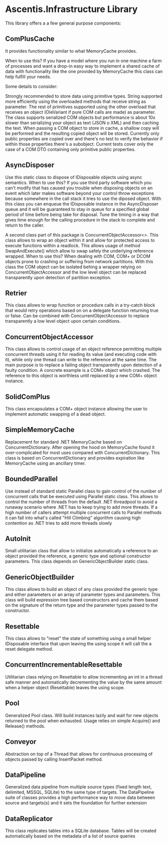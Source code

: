# Ascentis.Infrastructure Library

This library offers a a few general purpose components:

## ComPlusCache
It provides functionality similar to what MemoryCache provides.

When to use this?
If you have a model where you run in one machine a farm of processes and want a drop-in easy way to implement a shared cache of data with functionality like the one provided by MemoryCache this class can help fulfill your needs.

Some details to consider:

Strongly recommended to store data using primitive types.
String supported more efficiently using the overloaded methods that receive string as parameter. The rest of primitives supported using the other overload that receives an object (OleVariant if pure COM calls are made) as parameter.
The class supports serialized COM objects but performance is about 10x slower than serializing your object as text (JSON o XML) and then caching the text.
When passing a COM object to store in cache, a shallow copy will be performed and the resulting copied object will be stored. Currently only public properties are copied over and there's no test to verify the behavior if within those properties there's a subobject.
Current tests cover only the case of a COM DTO containing only primitive public properties.

## AsyncDisposer

Use this static class to dispose of IDisposable objects using async semantics.
When to use this?
If you use third party software which you can't modify that has caused you trouble when disposing objects on an event which later makes software beyond your control throw exceptions because somewhere in the call stack it tries to use the diposed object.
With this class you can enqueue the IDisposable instance in the AsyncDisposer queue and it will be guaranteed to stay in queue for a specified global period of time before being take for disposal.
Tune the timing in a way that gives time enough for the calling procedure in the stack to complete and return to the caller. 

A second class part of this package is ConcurrentObjectAccessor<>. This class allows to wrap an object within it and allow for protected access
to execute functions within a readlock. This allows usage of method SwapAndExecute() which allow to swap safely the underlying reference wrapped.
When to use this? When dealing with COM, COM+ or DCOM objects prone to crashing or suffering from network partitions. With this class the COM
object can be isolated behing a wrapper relying on ConcurrentObjectAccessor and the low level object can be replaced transparently upon detection
of partition exception.

## Retrier

This class allows to wrap function or procedure calls in a try-catch block that would retry operations based on on a delegate function returning
true or false. Can be combined with ConcurrentObjectAccessor to replace transparently a low level object upon certain conditions.

## ConcurrentObjectAccessor

This class allows to control usage of an object reference permitting multiple concurrent threads using it for reading its value (and executing code with it),
while only one thread can write to the reference at the same time. The main purpose is to replace a failing object transparently upon detection of a faulty condition.
A concrete example is a COM+ object which crashed. The reference to this object is worthless until replaced by a new COM+ object instance.

## SolidComPlus

This class encapsulates a COM+ object instance allowing the user to implement automatic swapping of a dead object. 

## SimpleMemoryCache

Replacement for standard .NET MemoryCache based on ConcurrentDictionary. After opening the hood on MemoryCache found it over-complicated for most uses compared with ConcurrentDictionary.
This class is based on ConcurrentDictionary and provides expiration like MemoryCache using an ancillary timer.

## BoundedParallel

Use instead of standard static Parallel class to gain control of the number of concurrent calls that be executed using Parallel static class. This allows to control the number of threads
from the default .NET threadpool to avoid a runaway scenario where .NET has to keep trying to add more threads. If a high number of callers attempt multiple concurrent calls to Parallel methods
it can fall into what's called "Hill Climbing" algorithm causing high contention as .NET tries to add more threads slowly

## AutoInit

Small utilitarian class that allow to initialize automatically a reference to an object provided the reference, a generic
type and optional constructor parameters.
This class depends on GenericObjectBuilder static class.

## GenericObjectBuilder

This class allows to build an object of any class provided the generic type and either parameters or an array of
parameter types and parameters. This class will build expression tree based constructors and cache them based on the
signature of the return type and the parameter types passed to the constructor.

## Resettable

This class allows to "reset" the state of something using a small helper IDisposable interface that upon leaving the using scope
it will call the a reset delegate method.

## ConcurrentIncrementableResettable

Utilitarian class relying on Resettable to allow incrementing an int in a thread safe manner and automatically decrementing
the value by the same amount when a helper object (Resettable) leaves the using scope.

## Pool

Generalized Pool class. Will build instances lazily and wait for new objects returned to the pool when exhausted. Usage relies on simple Acquire() and Release() methods.

## Conveyor

Abstraction on top of a Thread that allows for continuous processing of objects passed by calling InsertPacket method. 

## DataPipeline

Generalized data pipeline from multiple source types (fixed length text, delimited, MSSQL, SQLite) to the same type of targets. The DataPipeline suite of classes provides
a high performance way to move data between source and targets(s) and it sets the foundation for further extension

## DataReplicator

This class replicates tables into a SQLite database. Tables will be created automatically based on the metadata of a list of source queries
